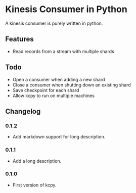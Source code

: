 # Kinesis Consumer in Python

A kinesis consumer is purely written in python. 

## Features

* Read records from a stream with multiple shards

## Todo

* Open a consumer when adding a new shard
* Close a consumer when shutting down an existing shard
* Save checkpoint for each shard
* Allow kcpy to run on multiple machines

## Changelog

### 0.1.2

* Add markdown support for long description. 

### 0.1.1

* Add a long description.

### 0.1.0

* First version of kcpy.  
